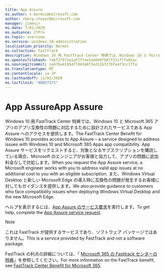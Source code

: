 ```yaml
---
title: App Assure
ms.author: v-bermic@microsoft.com
author: rberg-steyer@microsoft.com
manager: jimmuir
ms.date: 7/01/2020
ms.audience: ITPro
ms.topic: overview
ms.service: windows-10-administration
localization_priority: Normal
ms.collection: FastTrack
description: Windows 10 用 FastTrack Center 特典では、Windows 10 と Microsoft 365 アプリのアプリ互換性の問題に対応するために設計されたサービスである App Assure へのアクセスを提供します。
ms.openlocfilehash: fabf275f2a1af2f7ae13e049fb87f221f7fa82ac
ms.sourcegitcommit: ca476a4195477d43a6f3a212bf27bfe473cc1ffa
ms.translationtype: MT
ms.contentlocale: ja-JP
ms.lasthandoff: 11/02/2020
ms.locfileid: "48827371"
---
```

# <a name="app-assure"></a><span data-ttu-id="b3efe-103">App Assure</span><span class="sxs-lookup"><span data-stu-id="b3efe-103">App Assure</span></span>

<span data-ttu-id="b3efe-104">Windows 10 用 FastTrack Center 特典では、Windows 10 と Microsoft 365 アプリのアプリ互換性の問題に対応するために設計されたサービスである App Assure へのアクセスを提供します。</span><span class="sxs-lookup"><span data-stu-id="b3efe-104">The FastTrack Center Benefit for Windows 10 provides access to App Assure – a service designed to address issues with Windows 10 and Microsoft 365 Apps app compatibility.</span></span> <span data-ttu-id="b3efe-105">App Assure サービスをリクエストすると、対象となるサブスクリプションを購読している場合、Microsoft のエンジニアがお客様と協力して、アプリの問題に追加料金なしで対処します。</span><span class="sxs-lookup"><span data-stu-id="b3efe-105">When you request the App Assure service, a Microsoft engineer works with you to address valid app issues at no additional cost to you with an eligible subscription.</span></span> <span data-ttu-id="b3efe-106">また、Windows Virtual Desktop と新しい Microsoft Edge の導入時に互換性の問題が発生するお客様に対してもガイダンスを提供します。</span><span class="sxs-lookup"><span data-stu-id="b3efe-106">We also provide guidance to customers who face compatibility issues when deploying Windows Virtual Desktop and the new Microsoft Edge.</span></span> 

<span data-ttu-id="b3efe-107">ヘルプを表示するには、[App Assure のサービス要求](https://go.microsoft.com/fwlink/?linkid=2022721)を実行します。</span><span class="sxs-lookup"><span data-stu-id="b3efe-107">To get help, complete the [App Assure service request](https://go.microsoft.com/fwlink/?linkid=2022721).</span></span>

  > [!NOTE]
> <span data-ttu-id="b3efe-108">これは FastTrack が提供するサービスであり、ソフトウェア パッケージではありません。</span><span class="sxs-lookup"><span data-stu-id="b3efe-108">This is a service provided by FastTrack and not a software package.</span></span>

<span data-ttu-id="b3efe-109">FastTrack の利点の詳細については、「 [Microsoft 365 の Fasttrack センターの特典](introduction.md)」を参照してください。</span><span class="sxs-lookup"><span data-stu-id="b3efe-109">For more information on the FastTrack benefit, see [FastTrack Center Benefit for Microsoft 365](introduction.md).</span></span>
